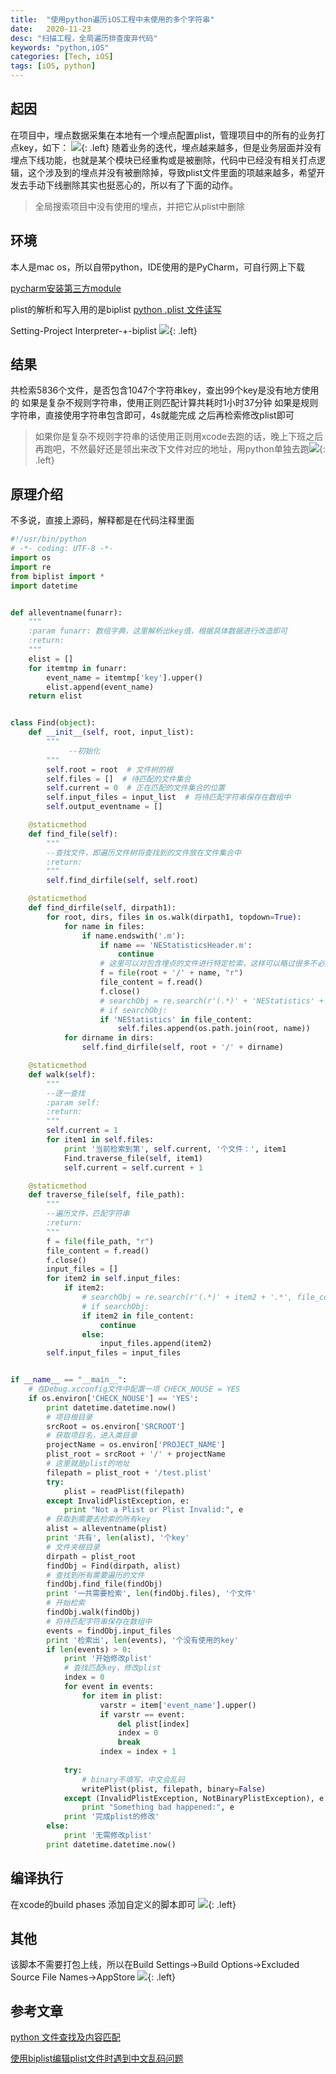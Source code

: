 ```yaml
---
title:  "使用python遍历iOS工程中未使用的多个字符串"
date:   2020-11-23
desc: "扫描工程，全局遍历排查废弃代码"
keywords: "python,iOS"
categories: [Tech, iOS]
tags: [iOS, python]
---
```


## 起因

在项目中，埋点数据采集在本地有一个埋点配置plist，管理项目中的所有的业务打点key，如下：
![](/assets/img/work/20201123/20201123145306868.png){: .left}
随着业务的迭代，埋点越来越多，但是业务层面并没有埋点下线功能，也就是某个模块已经重构或是被删除，代码中已经没有相关打点逻辑，这个涉及到的埋点并没有被删除掉，导致plist文件里面的项越来越多，希望开发去手动下线删除其实也挺恶心的，所以有了下面的动作。

> 全局搜索项目中没有使用的埋点，并把它从plist中删除

## 环境
本人是mac os，所以自带python，IDE使用的是PyCharm，可自行网上下载

[pycharm安装第三方module](https://blog.csdn.net/qiannianguji01/article/details/50397046)

plist的解析和写入用的是biplist [python .plist 文件读写](https://www.cnblogs.com/kaisne/archive/2012/12/24/biplist.html)

Setting-Project Interpreter-+-biplist
![](/assets/img/work/20201123/20201123160338473.png){: .left}

## 结果
共检索5836个文件，是否包含1047个字符串key，查出99个key是没有地方使用的
如果是复杂不规则字符串，使用正则匹配计算共耗时1小时37分钟
如果是规则字符串，直接使用字符串包含即可，4s就能完成
之后再检索修改plist即可

> 如果你是复杂不规则字符串的话使用正则用xcode去跑的话，晚上下班之后再跑吧，不然最好还是领出来改下文件对应的地址，用python单独去跑![](/assets/img/work/20201123/20201123173542997.png){: .left}


## 原理介绍

不多说，直接上源码，解释都是在代码注释里面
```python
#!/usr/bin/python
# -*- coding: UTF-8 -*-
import os
import re
from biplist import *
import datetime


def alleventname(funarr):
    """
    :param funarr: 数组字典，这里解析出key值，根据具体数据进行改造即可
    :return:
    """
    elist = []
    for itemtmp in funarr:
        event_name = itemtmp['key'].upper()
        elist.append(event_name)
    return elist


class Find(object):
    def __init__(self, root, input_list):
        """
             --初始化
        """
        self.root = root  # 文件树的根
        self.files = []  # 待匹配的文件集合
        self.current = 0  # 正在匹配的文件集合的位置
        self.input_files = input_list  # 将待匹配字符串保存在数组中
        self.output_eventname = []

    @staticmethod
    def find_file(self):
        """
        --查找文件，即遍历文件树将查找到的文件放在文件集合中
        :return:
        """
        self.find_dirfile(self, self.root)

    @staticmethod
    def find_dirfile(self, dirpath1):
        for root, dirs, files in os.walk(dirpath1, topdown=True):
            for name in files:
                if name.endswith('.m'):
                    if name == 'NEStatisticsHeader.m':
                        continue
                    # 这里可以对包含埋点的文件进行特定检索，这样可以略过很多不必要检查的文件
                    f = file(root + '/' + name, "r")
                    file_content = f.read()
                    f.close()
                    # searchObj = re.search(r'(.*)' + 'NEStatistics' + '.*', file_content, re.M | re.I)
                    # if searchObj:
                    if 'NEStatistics' in file_content:
                        self.files.append(os.path.join(root, name))
            for dirname in dirs:
                self.find_dirfile(self, root + '/' + dirname)

    @staticmethod
    def walk(self):
        """
        --逐一查找
        :param self:
        :return:
        """
        self.current = 1
        for item1 in self.files:
            print '当前检索到第', self.current, '个文件：', item1
            Find.traverse_file(self, item1)
            self.current = self.current + 1

    @staticmethod
    def traverse_file(self, file_path):
        """
        --遍历文件，匹配字符串
        :return:
        """
        f = file(file_path, "r")
        file_content = f.read()
        f.close()
        input_files = []
        for item2 in self.input_files:
            if item2:
                # searchObj = re.search(r'(.*)' + item2 + '.*', file_content, re.M | re.I)
                # if searchObj:
                if item2 in file_content:
                    continue
                else:
                    input_files.append(item2)
        self.input_files = input_files


if __name__ == "__main__":
    # 在Debug.xcconfig文件中配置一项 CHECK_NOUSE = YES
    if os.environ['CHECK_NOUSE'] == 'YES':
        print datetime.datetime.now()
        # 项目根目录
        srcRoot = os.environ['SRCROOT']
        # 获取项目名，进入类目录
        projectName = os.environ['PROJECT_NAME']
        plist_root = srcRoot + '/' + projectName
        # 这里就是plist的地址
        filepath = plist_root + '/test.plist'
        try:
            plist = readPlist(filepath)
        except InvalidPlistException, e:
            print "Not a Plist or Plist Invalid:", e
        # 获取到需要去检索的所有key
        alist = alleventname(plist)
        print '共有', len(alist), '个key'
        # 文件夹根目录
        dirpath = plist_root
        findObj = Find(dirpath, alist)
        # 查找到所有需要遍历的文件
        findObj.find_file(findObj)
        print '一共需要检索', len(findObj.files), '个文件'
        # 开始检索
        findObj.walk(findObj)
        # 将待匹配字符串保存在数组中
        events = findObj.input_files
        print '检索出', len(events), '个没有使用的key'
        if len(events) > 0:
	        print '开始修改plist'
	        # 查找匹配key，修改plist
	        index = 0
	        for event in events:
	            for item in plist:
	                varstr = item['event_name'].upper()
	                if varstr == event:
	                    del plist[index]
	                    index = 0
	                    break
	                index = index + 1
	
	        try:
	            # binary不填写，中文会乱码
	            writePlist(plist, filepath, binary=False)
	        except (InvalidPlistException, NotBinaryPlistException), e:
	            print "Something bad happened:", e
	        print '完成plist的修改'
	    else:
	    	print '无需修改plist'
        print datetime.datetime.now()
```

## 编译执行
在xcode的build phases 添加自定义的脚本即可
![](/assets/img/work/20201123/20201123211600601.png){: .left}

## 其他
该脚本不需要打包上线，所以在Build Settings->Build Options->Excluded Source File Names->AppStore
![](/assets/img/work/20201123/20201123212410206.png){: .left}

## 参考文章
[python 文件查找及内容匹配](https://blog.csdn.net/changhuzhao/article/details/58585448)

[使用biplist编辑plist文件时遇到中文乱码问题](https://www.jianshu.com/p/24e5d53b21aa)
